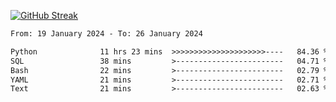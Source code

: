 [![GitHub Streak](https://streak-stats.demolab.com?user=renren-017&theme=sea&hide_border=true&background=DD272700)](https://git.io/streak-stats)

<!--START_SECTION:waka-->

```txt
From: 19 January 2024 - To: 26 January 2024

Python              11 hrs 23 mins  >>>>>>>>>>>>>>>>>>>>>----   84.36 %
SQL                 38 mins         >------------------------   04.71 %
Bash                22 mins         >------------------------   02.79 %
YAML                21 mins         >------------------------   02.71 %
Text                21 mins         >------------------------   02.63 %
```

<!--END_SECTION:waka-->
